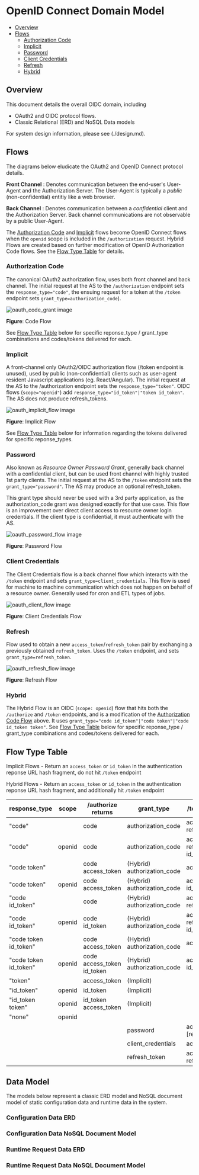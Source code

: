 # OpenID Connect Domain Model

* [Overview](#Overview)
* [Flows](#Flows)
  - [Authorization Code](#Authorization-Code)
  - [Implicit](#Implicit)
  - [Password](#Password)
  - [Client Credentials](#Client-Credentials)
  - [Refresh](#Refresh)
  - [Hybrid](#Hybrid)

## Overview

This document details the overall OIDC domain, including
* OAuth2 and OIDC protocol flows. 
* Classic Relational (ERD) and NoSQL Data models 

For system design information, please see (./design.md).

## Flows

The diagrams below eludicate the OAuth2 and OpenID Connect protocol details.

**Front Channel** : Denotes communication between the end-user's User-Agent and the
Authorization Server. The User-Agent is typically a *public* (non-confidential)
entitiy like a web browser.

**Back Channel** : Denotes communication between a *confidential* client and
the Authorization Server. Back channel communications are not observable by a
public User-Agent.

The [Authorization Code](#Authorization-Code) and [Implicit](#Implicit) flows become
OpenID Connect flows when the `openid` scope is included in the `/authorization` request.
Hybrid Flows are created based on further modification of OpenID Authorization Code flows.
See the [Flow Type Table](#Flow-Type-Table) for details.

### Authorization Code

The canonical OAuth2 authorization flow, uses both front channel and back channel.
The initial request at the AS to the `/authorization` endpoint sets the
`response_type="code"`, the ensuing request for a token at the `/token` endpoint
sets `grant_type=authorization_code`).

![oauth_code_grant image](../images/oauth_code_grant.png)

**Figure**: Code Flow

See [Flow Type Table](#Flow-Type-Table) below for specific reponse_type / grant_type 
combinations and codes/tokens delivered for each.

### Implicit 

A front-channel only OAuth2/OIDC authorization flow (/token endpoint is unused), used by public (non-confidential)
clients such as user-agent resident Javascript applications (eg. React/Angular).
The initial request at the AS to the /authorization endpoint sets the
`response_type="token"`. OIDC flows (`scope="openid"`) add `response_type="id_token"|"token id_token"`.
The AS does not produce refresh_tokens.

![oauth_implicit_flow image](../images/oauth_implicit_flow.png)

**Figure**: Implicit Flow

See [Flow Type Table](#Flow-Type-Table) below for information regarding the tokens
delivered for specific reponse_types.

### Password

Also known as *Resource Owner Password Grant*, generally back channel
with a confidential client, but can be used front channel with highly trusted 1st party clients.
The initial request at the AS to the `/token` endpoint sets the
`grant_type="password"`. The AS may produce an optional refresh_token.

This grant type should never be used with a 3rd party application, as the
authorization_code grant was designed exactly for that use case. This flow
is an improvement over direct client access to resource owner login credentials.
If the client type is confidential, it must authenticate with the AS.

![oauth_password_flow image](../images/oauth_password_flow.png)

**Figure**: Password Flow

### Client Credentials 

The Client Credentials flow is a back channel flow which interacts with the 
`/token` endpoint and sets `grant_type=client_credentials`. This flow is used
for machine to machine communication which does not happen on behalf of a 
resource owner. Generally used for cron and ETL types of jobs.

![oauth_client_flow image](../images/oauth_client_flow.png)

**Figure**: Client Credentials Flow

### Refresh

Flow used to obtain a new `access_token`/`refresh_token` pair by exchanging 
a previously obtained `refresh_token`. Uses the `/token` endpoint, and sets
`grant_type=refresh_token`.

![oauth_refresh_flow image](../images/oauth_refresh_flow.png)

**Figure**: Refresh Flow

### Hybrid

The Hybrid Flow is an OIDC (`scope: openid`) flow that hits both the `/authorize`
and `/token` endpoints, and is a modification
of the [Authorization Code Flow](#Authorization-Code) above. It uses
`grant_type="code id_token"|"code token"|"code id_token token"`.
See [Flow Type Table](#Flow-Type-Table) below for specific reponse_type / grant_type 
combinations and codes/tokens delivered for each.

## Flow Type Table

Implicit Flows - Return an `access_token` or `id_token` in the authentication reponse URL hash fragment, do not hit `/token` endpoint

Hybrid Flows - Return an `access_token` or `id_token` in the authentication reponse URL hash fragment, and additionally hit `/token` endpoint

|  response_type        |  scope | /authorize returns         | grant_type                  | /token  returns                     |
| ----------------------|--------|----------------------------|-----------------------------|-------------------------------------|
| "code"                |        | code                       | authorization_code          | access_token refresh_token          |
| "code"                | openid | code                       | authorization_code          | access_token refresh_token id_token |
| "code token"          |        | code access_token          | (Hybrid) authorization_code | access_token                        |
| "code token"          | openid | code access_token          | (Hybrid) authorization_code | access_token id_token               |
| "code id_token"       |        | code                       | (Hybrid) authorization_code | access_token refresh_token          |
| "code id_token"       | openid | code id_token              | (Hybrid) authorization_code | access_token refresh_token id_token |
| "code token id_token" |        | code access_token          | (Hybrid) authorization_code | access_token                        |
| "code token id_token" | openid | code access_token id_token | (Hybrid) authorization_code | access_token id_token               |
| "token"               |        | access_token               | (Implicit)                  |                                     |
| "id_token"            | openid | id_token                   | (Implicit)                  |                                     |
| "id_token token"      | openid | id_token access_token      | (Implicit)                  |                                     |
| "none"                | openid |                            |                             |                                     |
|                       |        |                            | password                    | access_token [refresh_token]        |
|                       |        |                            | client_credentials          | access_token                        |
|                       |        |                            | refresh_token               | access_token refresh_token          |

## Data Model

The models below represent a classic ERD model and NoSQL document model of static configuration data and runtime data in the system.

### Configuration Data ERD

### Configuration Data NoSQL Document Model

### Runtime Request Data ERD

### Runtime Request Data NoSQL Document Model
